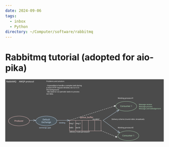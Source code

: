 ```yaml
---
date: 2024-09-06
tags:
  - inbox
  - Python
directory: ~/Computer/software/rabbitmq
---
```

# Rabbitmq tutorial (adopted for aio-pika)

![Rabbitmq high-level overview](./img/RabbitMQ.excalidraw.svg)
